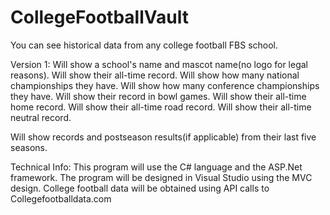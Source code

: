 # CollegeFootballVault
You can see historical data from any college football FBS school.

Version 1:
Will show a school's name and mascot name(no logo for legal reasons).
Will show their all-time record.
Will show how many national championships they have.
Will show how many conference championships they have.
Will show their record in bowl games.
Will show their all-time home record.
Will show their all-time road record.
Will show their all-time neutral record.

Will show records and postseason results(if applicable) from their last five seasons.

Technical Info:
This program will use the C# language and the ASP.Net framework. 
The program will be designed in Visual Studio using the MVC design.
College football data will be obtained using API calls to Collegefootballdata.com
